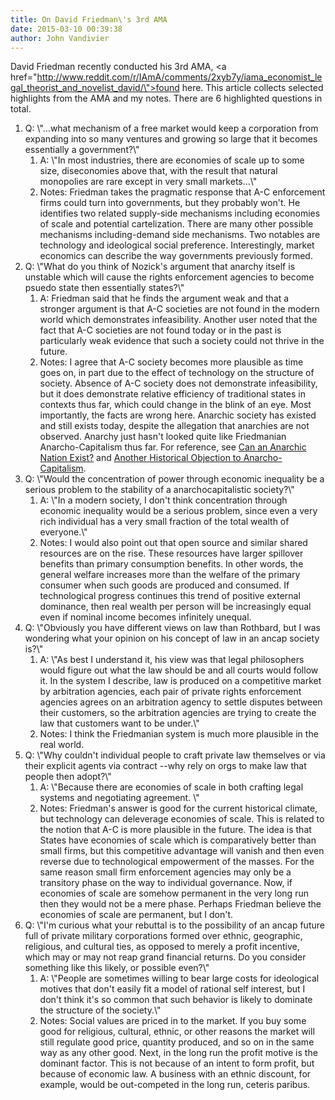 ```yaml
---
title: On David Friedman\'s 3rd AMA
date: 2015-03-10 00:39:38
author: John Vandivier
---
```




David Friedman recently conducted his 3rd AMA, <a href=\"http://www.reddit.com/r/IAmA/comments/2xyb7y/iama_economist_legal_theorist_and_novelist_david/\">found here</a>. This article collects selected highlights from the AMA and my notes. There are 6 highlighted questions in total.
<ol>
	<li>Q: \"...what mechanism of a free market would keep a corporation from expanding into so many ventures and growing so large that it becomes essentially a government?\"
<ol>
	<li>A: \"In most industries, there are economies of scale up to some size, diseconomies above that, with the result that natural monopolies are rare except in very small markets...\"</li>
	<li>Notes: Friedman takes the pragmatic response that A-C enforcement firms could turn into governments, but they probably won't. He identifies two related supply-side mechanisms including economies of scale and potential cartelization. There are many other possible mechanisms including-demand side mechanisms. Two notables are technology and ideological social preference. Interestingly, market economics can describe the way governments previously formed.</li>
</ol>
</li>
	<li>Q: \"What do you think of Nozick's argument that anarchy itself is unstable which will cause the rights enforcement agencies to become psuedo state then essentially states?\"
<ol>
	<li>A: Friedman said that he finds the argument weak and that a stronger argument is that A-C societies are not found in the modern world which demonstrates infeasibility. Another user noted that the fact that A-C societies are not found today or in the past is particularly weak evidence that such a society could not thrive in the future.</li>
	<li>Notes: I agree that A-C society becomes more plausible as time goes on, in part due to the effect of technology on the structure of society. Absence of A-C society does not demonstrate infeasibility, but it does demonstrate relative efficiency of traditional states in contexts thus far, which could change in the blink of an eye. Most importantly, the facts are wrong here. Anarchic society has existed and still exists today, despite the allegation that anarchies are not observed. Anarchy just hasn't looked quite like Friedmanian Anarcho-Capitalism thus far. For reference, see <a href=\"http://www.afterecon.com/theoretical-development-and-application/can-an-anarchic-nation-exist/\">Can an Anarchic Nation Exist?</a> and <a href=\"http://www.afterecon.com/economics-and-finance/another-historical-objection-anarcho-capitalism/\">Another Historical Objection to Anarcho-Capitalism</a>.</li>
</ol>
</li>
	<li>Q: \"Would the concentration of power through economic inequality be a serious problem to the stability of a anarchocapitalistic society?\"
<ol>
	<li>A: \"In a modern society, I don't think concentration through economic inequality would be a serious problem, since even a very rich individual has a very small fraction of the total wealth of everyone.\"</li>
	<li>Notes: I would also point out that open source and similar shared resources are on the rise. These resources have larger spillover benefits than primary consumption benefits. In other words, the general welfare increases more than the welfare of the primary consumer when such goods are produced and consumed. If technological progress continues this trend of positive external dominance, then real wealth per person will be increasingly equal even if nominal income becomes infinitely unequal.</li>
</ol>
</li>
	<li>Q: \"Obviously you have different views on law than Rothbard, but I was wondering what your opinion on his concept of law in an ancap society is?\"
<ol>
	<li>A: \"As best I understand it, his view was that legal philosophers would figure out what the law should be and all courts would follow it. In the system I describe, law is produced on a competitive market by arbitration agencies, each pair of private rights enforcement agencies agrees on an arbitration agency to settle disputes between their customers, so the arbitration agencies are trying to create the law that customers want to be under.\"</li>
	<li>Notes: I think the Friedmanian system is much more plausible in the real world.</li>
</ol>
</li>
	<li>Q: \"Why couldn't individual people to craft private law themselves or via their explicit agents via contract --why rely on orgs to make law that people then adopt?\"
<ol>
	<li>A: \"Because there are economies of scale in both crafting legal systems and negotiating agreement. \"</li>
	<li>Notes: Friedman's answer is good for the current historical climate, but technology can deleverage economies of scale. This is related to the notion that A-C is more plausible in the future. The idea is that States have economies of scale which is comparatively better than small firms, but this competitive advantage will vanish and then even reverse due to technological empowerment of the masses. For the same reason small firm enforcement agencies may only be a transitory phase on the way to individual governance. Now, if economies of scale are somehow permanent in the very long run then they would not be a mere phase. Perhaps Friedman believe the economies of scale are permanent, but I don't.</li>
</ol>
</li>
	<li>Q: \"I'm curious what your rebuttal is to the possibility of an ancap future full of private military corporations formed over ethnic, geographic, religious, and cultural ties, as opposed to merely a profit incentive, which may or may not reap grand financial returns. Do you consider something like this likely, or possible even?\"
<ol>
	<li>A: \"People are sometimes willing to bear large costs for ideological motives that don't easily fit a model of rational self interest, but I don't think it's so common that such behavior is likely to dominate the structure of the society.\"</li>
	<li>Notes: Social values are priced in to the market. If you buy some good for religious, cultural, ethnic, or other reasons the market will still regulate good price, quantity produced, and so on in the same way as any other good. Next, in the long run the profit motive is the dominant factor. This is not because of an intent to form profit, but because of economic law. A business with an ethnic discount, for example, would be out-competed in the long run, ceteris paribus.</li>
</ol>
</li>
</ol>